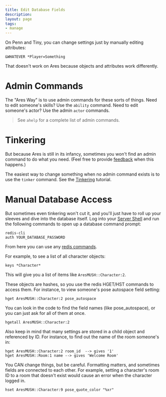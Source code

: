 ```yaml
---
title: Edit Database Fields
description:
layout: page
tags: 
- manage
---
```


On Penn and Tiny, you can change settings just by manually editing attributes:

    &WHATEVER *Player=Something

That doesn't work on Ares because objects and attributes work differently.

# Admin Commands

The "Ares Way" is to use admin commands for these sorts of things.  Need to edit someone's skills?  Use the `ability` command.  Need to edit someone's actor?  Use the admin `actor` commands.

> See `ahelp` for a complete list of admin commands.

# Tinkering

But because Ares is still in its infancy, sometimes you won't find an admin command to do what you need.  (Feel free to provide [feedback](/feedback) when this happens.)

The easiest way to change something when no admin command exists is to use the `tinker` command.  See the [Tinkering](/manage/tinker) tutorial.

# Manual Database Access

But sometimes even tinkering won't cut it, and you'll just have to roll up your sleeves and dive into the database itself.  Log into your [Server Shell](/install-ares/server-shell) and run the following commands to open up a database command prompt:

    redis-cli
    auth YOUR_DATABASE_PASSWORD

From here you can use any [redis commands](http://redis.io/commands).

For example, to see a list of all character objects:

    keys *Character* 

This will give you a list of items like `AresMUSH::Character:2`.

These objects are hashes, so you use the redis HGET/HST commands to access them.  For instance, to view someone's pose autospace field setting:

    hget AresMUSH::Character:2 pose_autospace

You can look in the code to find the field names (like pose_autospace), or you can just ask for all of them at once.

    hgetall AresMUSH::Character:2

Also keep in mind that many settings are stored in a child object and referenced by ID.  For instance, to find out the name of the room someone's in:

    hget AresMUSH::Character:2 room_id  --> gives '1'
    hget AresMUSH::Room:1 name --> gives 'Welcome Room'

You CAN change things, but be careful.  Formatting matters, and sometimes fields are connected to each other.  For example, setting a character's room ID to a room that doesn't exist would cause an error when the character logged in.

    hset AresMUSH::Character:9 pose_quote_color "%xr"

